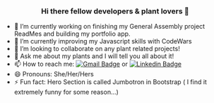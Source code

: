 <div align="center">
  
### Hi there fellow developers & plant lovers 👋


 
  
</div>

- 🔭 I’m currently working on finishing my General Assembly project ReadMes and building my portfolio app.
- 🌱 I’m currently improving my Javascript skills with CodeWars
- 👯 I’m looking to collaborate on any plant related projects!
- 💬 Ask me about my plants and I will tell you all about it!
- 📫 How to reach me: [![Gmail Badge](https://img.shields.io/badge/-ineta.bliu@gmail.com-c14438?style=flat-square&logo=Gmail&logoColor=white&link=mailto:ineta.bliu@gmail.com)](mailto:ineta.bliu@gmail.com) or  [![Linkedin Badge](https://img.shields.io/badge/-inetabliudziute-blue?style=flat-square&logo=Linkedin&logoColor=white&link=https://www.linkedin.com/in/inetabliu/)](https://www.linkedin.com/in/inetabliu/)
- 😄 Pronouns: She/Her/Hers
- ⚡ Fun fact: Hero Section is called Jumbotron in Bootstrap ( I find it extremely funny for some reason...)

